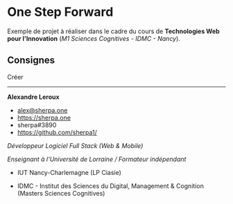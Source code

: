 # One Step Forward

Exemple de projet à réaliser dans le cadre du cours de **Technologies Web pour l'Innovation** (_M1 Sciences Cognitives - IDMC - Nancy_).

## Consignes

Créer

---

**Alexandre Leroux**

- alex@sherpa.one
- https://sherpa.one
- sherpa#3890
- https://github.com/sherpa1/

_Développeur Logiciel Full Stack (Web & Mobile)_

_Enseignant à l'Université de Lorraine / Formateur indépendant_

- IUT Nancy-Charlemagne (LP Ciasie)

- IDMC - Institut des Sciences du Digital, Management & Cognition (Masters Sciences Cognitives)
